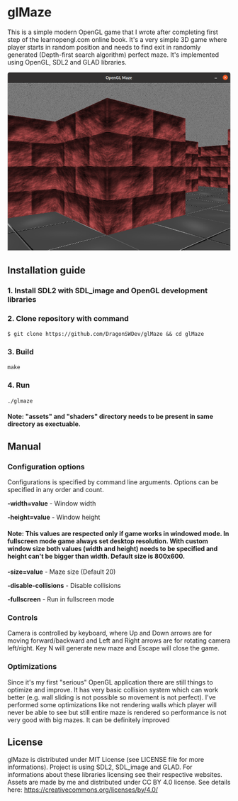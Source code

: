 # glMaze
This is a simple modern OpenGL game that I wrote after completing first step of the learnopengl.com online book. It's a very simple 3D game where player starts in random position and needs to find exit in randomly generated (Depth-first search algorithm) perfect maze. It's implemented using OpenGL, SDL2 and GLAD libraries.

<span style="display:block;text-align:center">![Screenshot](./doc/screenshot.png)

## Installation guide

### 1. Install SDL2 with SDL_image and OpenGL development libraries

### 2. Clone repository with command
```console
$ git clone https://github.com/DragonSWDev/glMaze && cd glMaze
```

### 3. Build
```console
make
```

### 4. Run
```console
./glmaze
```
#### Note: "assets" and "shaders" directory needs to be present in same directory as exectuable.

## Manual
### Configuration options
Configurations is specified by command line arguments. Options can be specified in any order and count.

**-width=value** - Window width

**-height=value** - Window height
#### Note: This values are respected only if game works in windowed mode. In fullscreen mode game always set desktop resolution. With custom window size both values (width and height) needs to be specified and height can't be bigger than width. Default size is 800x600.

**-size=value** - Maze size (Default 20)

**-disable-collisions** - Disable collisions

**-fullscreen** - Run in fullscreen mode

### Controls
Camera is controlled by keyboard, where Up and Down arrows are for moving forward/backward and Left and Right arrows are for rotating camera left/right. Key N will generate new maze and Escape will close the game.

### Optimizations
Since it's my first "serious" OpenGL application there are still things to optimize and improve. It has very basic collision system which can work better (e.g. wall sliding is not possible so movement is not perfect). I've performed some optimizations like not rendering walls which player will never be able to see but still entire maze is rendered so performance is not very good with big mazes. It can be definitely improved

## License
glMaze is distributed under MIT License (see LICENSE file for more informations). Project is using SDL2, SDL_image and GLAD. For informations about these libraries licensing see their respective websites. Assets are made by me and distributed under CC BY 4.0 license. See details here: https://creativecommons.org/licenses/by/4.0/
